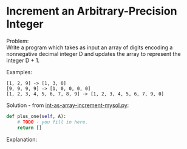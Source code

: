 # Increment an Arbitrary-Precision Integer    
  
Problem:  
Write a program which takes as input an array of digits encoding a nonnegative decimal integer D and updates the array to represent the integer D + 1.  
    
Examples:  
```  
[1, 2, 9] -> [1, 3, 0]
[9, 9, 9, 9] -> [1, 0, 0, 0, 0]
[1, 2, 3, 4, 5, 6, 7, 8, 9] -> [1, 2, 3, 4, 5, 6, 7, 9, 0]
```  
    
Solution - from [int-as-array-increment-mysol.py](int-as-array-increment-mysol.py):  
```python
def plus_one(self, A):
    # TODO - you fill in here.
    return []
```  
  
Explanation:  
  
